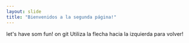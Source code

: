 ```yaml
---
layout: slide
title: "Bienvenidos a la segunda página!"
---
```

let's have som fun! on git
Utiliza la flecha hacia la izquierda para volver!
